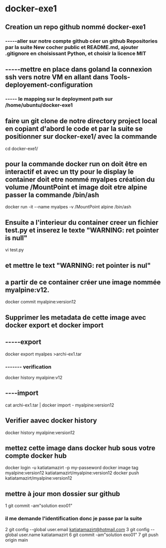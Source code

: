 # docker-exe1
## Creation un repo github nommé **docker-exe1** 
### -----aller sur notre compte github céer un github Repositories par la suite New cocher public et README.md, ajouter .gitignore en choisissant Python, et choisir la licence MIT
## -----mettre en place dans goland la connexion ssh vers notre VM en allant dans Tools-deployement-configuration
### ----- le mapping sur le deployment path sur /home/ubuntu/docker-exe1
## faire un git clone de notre directory project local en copiant d'abord le code et par la suite se positionner sur docker-exe1/ avec la commande
cd docker-exe1/
## pour la commande docker run on doit être en interactif et avec un tty pour le display le container doit etre nommé **myalpes** création du volume /MountPoint et image doit etre alpine passer la commande /bin/ash 
docker run -it --name myalpes -v /MountPoint alpine /bin/ash
## Ensuite a l'interieur du container creer un fichier test.py et inserez le texte "WARNING: ret pointer is null"
vi test.py 
## et mettre le text "WARNING: ret pointer is nul"
## a partir de ce container créer une image nommée  myalpine:v12.
docker commit myalpine:version12
## Supprimer les metadata de cette image avec docker export et docker import
## -----export
docker export myalpes >archi-ex1.tar
### ------- verification
docker history myalpine:v12
## ----import
cat archi-ex1.tar | docker import - myalpine:version12
## Verifier aavec docker history 
docker history myalpine:version12

## mettez cette image dans docker hub sous votre compte docker hub
docker login -u katiatamazirt -p my-passeword
docker image tag myalpine:version12 katiatamazirt/myalpine:version12
docker push katiatamazirt/myalpine:version12
## mettre à jour mon dossier sur github
1 git commit -am"solution exo01"
### il me demande l'identification donc je passe par la suite
2 git config --global user.email katiatamazirt@hotmail.com
3 git config --global user.name katiatamazirt
6 git commit -am"solution exo01"
7 git push origin main


